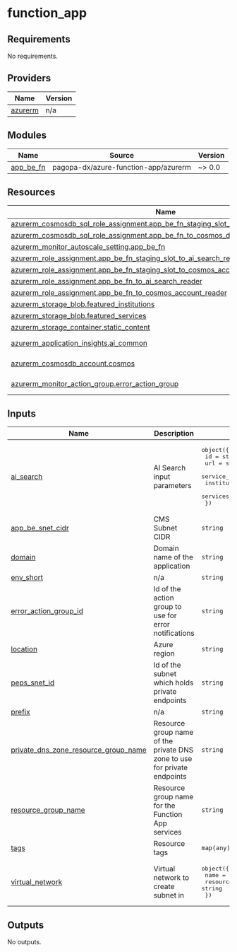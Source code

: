 # function_app

<!-- BEGIN_TF_DOCS -->
## Requirements

No requirements.

## Providers

| Name | Version |
|------|---------|
| <a name="provider_azurerm"></a> [azurerm](#provider\_azurerm) | n/a |

## Modules

| Name | Source | Version |
|------|--------|---------|
| <a name="module_app_be_fn"></a> [app\_be\_fn](#module\_app\_be\_fn) | pagopa-dx/azure-function-app/azurerm | ~> 0.0 |

## Resources

| Name | Type |
|------|------|
| [azurerm_cosmosdb_sql_role_assignment.app_be_fn_staging_slot_to_cosmos_data_reader_db](https://registry.terraform.io/providers/hashicorp/azurerm/latest/docs/resources/cosmosdb_sql_role_assignment) | resource |
| [azurerm_cosmosdb_sql_role_assignment.app_be_fn_to_cosmos_data_reader_db](https://registry.terraform.io/providers/hashicorp/azurerm/latest/docs/resources/cosmosdb_sql_role_assignment) | resource |
| [azurerm_monitor_autoscale_setting.app_be_fn](https://registry.terraform.io/providers/hashicorp/azurerm/latest/docs/resources/monitor_autoscale_setting) | resource |
| [azurerm_role_assignment.app_be_fn_staging_slot_to_ai_search_reader](https://registry.terraform.io/providers/hashicorp/azurerm/latest/docs/resources/role_assignment) | resource |
| [azurerm_role_assignment.app_be_fn_staging_slot_to_cosmos_account_reader](https://registry.terraform.io/providers/hashicorp/azurerm/latest/docs/resources/role_assignment) | resource |
| [azurerm_role_assignment.app_be_fn_to_ai_search_reader](https://registry.terraform.io/providers/hashicorp/azurerm/latest/docs/resources/role_assignment) | resource |
| [azurerm_role_assignment.app_be_fn_to_cosmos_account_reader](https://registry.terraform.io/providers/hashicorp/azurerm/latest/docs/resources/role_assignment) | resource |
| [azurerm_storage_blob.featured_institutions](https://registry.terraform.io/providers/hashicorp/azurerm/latest/docs/resources/storage_blob) | resource |
| [azurerm_storage_blob.featured_services](https://registry.terraform.io/providers/hashicorp/azurerm/latest/docs/resources/storage_blob) | resource |
| [azurerm_storage_container.static_content](https://registry.terraform.io/providers/hashicorp/azurerm/latest/docs/resources/storage_container) | resource |
| [azurerm_application_insights.ai_common](https://registry.terraform.io/providers/hashicorp/azurerm/latest/docs/data-sources/application_insights) | data source |
| [azurerm_cosmosdb_account.cosmos](https://registry.terraform.io/providers/hashicorp/azurerm/latest/docs/data-sources/cosmosdb_account) | data source |
| [azurerm_monitor_action_group.error_action_group](https://registry.terraform.io/providers/hashicorp/azurerm/latest/docs/data-sources/monitor_action_group) | data source |

## Inputs

| Name | Description | Type | Default | Required |
|------|-------------|------|---------|:--------:|
| <a name="input_ai_search"></a> [ai\_search](#input\_ai\_search) | AI Search input parameters | <pre>object({<br/>    id                     = string<br/>    url                    = string<br/>    service_version        = string<br/>    institution_index_name = string<br/>    services_index_name    = string<br/>  })</pre> | n/a | yes |
| <a name="input_app_be_snet_cidr"></a> [app\_be\_snet\_cidr](#input\_app\_be\_snet\_cidr) | CMS Subnet CIDR | `string` | n/a | yes |
| <a name="input_domain"></a> [domain](#input\_domain) | Domain name of the application | `string` | n/a | yes |
| <a name="input_env_short"></a> [env\_short](#input\_env\_short) | n/a | `string` | n/a | yes |
| <a name="input_error_action_group_id"></a> [error\_action\_group\_id](#input\_error\_action\_group\_id) | Id of the action group to use for error notifications | `string` | n/a | yes |
| <a name="input_location"></a> [location](#input\_location) | Azure region | `string` | n/a | yes |
| <a name="input_peps_snet_id"></a> [peps\_snet\_id](#input\_peps\_snet\_id) | Id of the subnet which holds private endpoints | `string` | n/a | yes |
| <a name="input_prefix"></a> [prefix](#input\_prefix) | n/a | `string` | `"io"` | no |
| <a name="input_private_dns_zone_resource_group_name"></a> [private\_dns\_zone\_resource\_group\_name](#input\_private\_dns\_zone\_resource\_group\_name) | Resource group name of the private DNS zone to use for private endpoints | `string` | n/a | yes |
| <a name="input_resource_group_name"></a> [resource\_group\_name](#input\_resource\_group\_name) | Resource group name for the Function App services | `string` | n/a | yes |
| <a name="input_tags"></a> [tags](#input\_tags) | Resource tags | `map(any)` | n/a | yes |
| <a name="input_virtual_network"></a> [virtual\_network](#input\_virtual\_network) | Virtual network to create subnet in | <pre>object({<br/>    name                = string<br/>    resource_group_name = string<br/>  })</pre> | n/a | yes |

## Outputs

No outputs.
<!-- END_TF_DOCS -->
